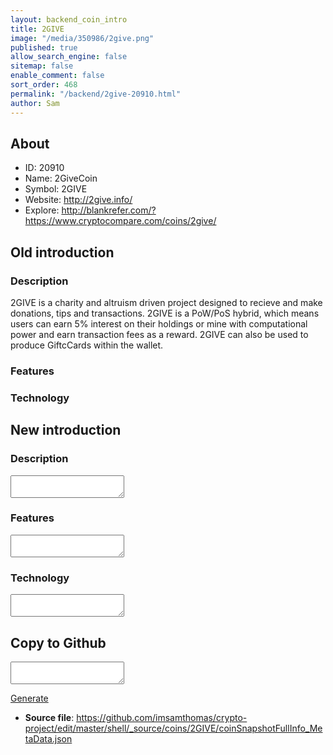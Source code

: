```yaml
---
layout: backend_coin_intro
title: 2GIVE
image: "/media/350986/2give.png"
published: true
allow_search_engine: false
sitemap: false
enable_comment: false
sort_order: 468
permalink: "/backend/2give-20910.html"
author: Sam
---
```


## About

- ID: 20910
- Name: 2GiveCoin
- Symbol: 2GIVE
- Website: http://2give.info/
- Explore: http://blankrefer.com/?https://www.cryptocompare.com/coins/2give/


## Old introduction

### Description

<div class="4u 12u$(medium)"><p>2GIVE is a charity and altruism driven project designed to recieve and make donations, tips and transactions. 2GIVE is a PoW/PoS hybrid, which means users can earn 5% interest on their holdings or mine with computational power and earn transaction fees as a reward. 2GIVE can also be used to produce GiftcCards within the wallet.</p><div class="_5wd4 _1nc7 direction_ltr"><div class="_5wd9"><div class="_5wde _n4o"><div class="_5w1r _3_om _5wdf"><div class="_4gx_"><div class="_d97"><span class="_5yl5"><span></span></span></div></div></div></div></div></div><div class="_5wd4 _1nc7 direction_ltr"><div class="_5wd9"><div class="_5wde _n4o"><div class="_5w1r _3_om _5wdf"><div class="_4gx_"></div></div></div></div></div></div>

### Features


### Technology




## New introduction


### Description
<textarea id="meta_description" name="description"></textarea>

### Features
<textarea id="meta_features" name="features"></textarea>

### Technology
<textarea id="meta_technology" name="technology"></textarea>


## Copy to Github

<textarea id="coinsnapshotfullinfo_metadata"></textarea>

<a href="#gen" onclick="generateMetaDatJson()">Generate</a>

- **Source file**: <a href="https://github.com/imsamthomas/crypto-project/edit/master/shell/_source/coins/2GIVE/coinSnapshotFullInfo_MetaData.json">https://github.com/imsamthomas/crypto-project/edit/master/shell/_source/coins/2GIVE/coinSnapshotFullInfo_MetaData.json</a>

